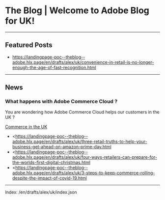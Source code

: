 # The Blog | Welcome to Adobe Blog for UK!

---

## Featured Posts

-   <https://landingpage-poc--theblog--adobe.hlx.page/en/drafts/alex/uk/convenience-in-retail-is-no-longer-enough-the-age-of-fast-recognition.html>


---

## News

### What happens with Adobe Commerce Cloud ?

You are wondering how Adobe Commerce Cloud helps our customers in the UK ?

[Commerce in the UK](https://blog.adobe.com/en/topics/commerce-in-uk.html)

-   <https://landingpage-poc--theblog--adobe.hlx.page/en/drafts/alex/uk/three-retail-truths-to-help-your-business-get-ahead-on-amazon-prime-day.html
-   <https://landingpage-poc--theblog--adobe.hlx.page/en/drafts/alex/uk/four-ways-retailers-can-prepare-for-the-worlds-first-digital-christmas.html
-   <https://landingpage-poc--theblog--adobe.hlx.page/en/drafts/alex/uk/3-steps-to-keep-commerce-rolling-despite-the-impact-of-covid-19.html

---

Index: /en/drafts/alex/uk/index.json
